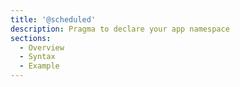 ```yaml
---
title: '@scheduled'
description: Pragma to declare your app namespace
sections:
  - Overview
  - Syntax
  - Example
---
```

